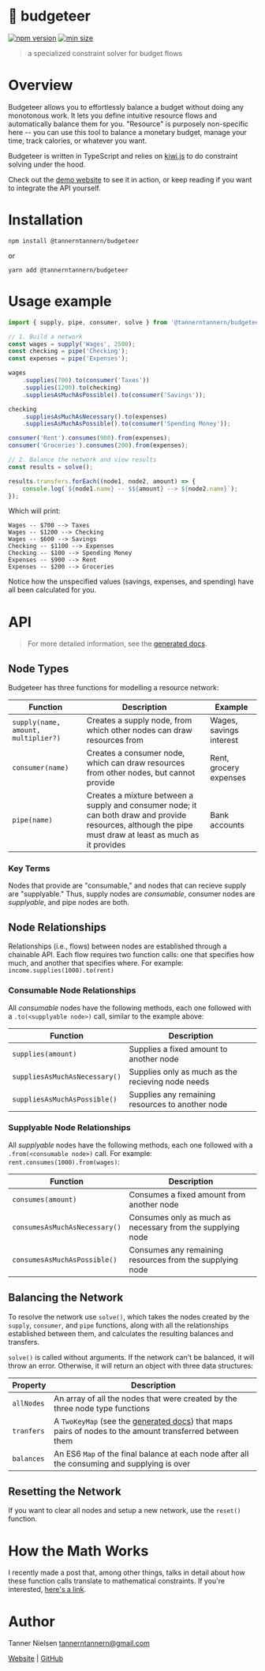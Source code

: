 # 🎩 budgeteer
[![npm version](https://badgen.net/npm/v/@tannerntannern/budgeteer)](https://npmjs.com/package/@tannerntannern/budgeteer)
[![min size](https://badgen.net/bundlephobia/min/@tannerntannern/budgeteer)](https://bundlephobia.com/result?p=@tannerntannern/budgeteer)

> a specialized constraint solver for budget flows

# Overview
Budgeteer allows you to effortlessly balance a budget without doing any monotonous work.  It lets you define intuitive resource flows and automatically balance them for you.  "Resource" is purposely non-specific here -- you can use this tool to balance a monetary budget, manage your time, track calories, or whatever you want.

Budgeteer is written in TypeScript and relies on [kiwi.js][4] to do constraint solving under the hood.

Check out the [demo website][6] to see it in action, or keep reading if you want to integrate the API yourself.

# Installation
```
npm install @tannerntannern/budgeteer
```
or
```
yarn add @tannerntannern/budgeteer
```

# Usage example
```typescript
import { supply, pipe, consumer, solve } from '@tannerntannern/budgeteer';

// 1. Build a network
const wages = supply('Wages', 2500);
const checking = pipe('Checking');
const expenses = pipe('Expenses');

wages
    .supplies(700).to(consumer('Taxes'))
    .supplies(1200).to(checking)
    .suppliesAsMuchAsPossible().to(consumer('Savings'));

checking
    .suppliesAsMuchAsNecessary().to(expenses)
    .suppliesAsMuchAsPossible().to(consumer('Spending Money'));

consumer('Rent').consumes(900).from(expenses);
consumer('Groceries').consumes(200).from(expenses);

// 2. Balance the network and view results
const results = solve();

results.transfers.forEach((node1, node2, amount) => {
    console.log(`${node1.name} -- $${amount} --> ${node2.name}`);
});
```

Which will print:
```
Wages -- $700 --> Taxes
Wages -- $1200 --> Checking
Wages -- $600 --> Savings
Checking -- $1100 --> Expenses
Checking -- $100 --> Spending Money
Expenses -- $900 --> Rent
Expenses -- $200 --> Groceries
```

Notice how the unspecified values (savings, expenses, and spending) have all been calculated for you.

# API
> For more detailed information, see the [generated docs][1].

## Node Types
Budgeteer has three functions for modelling a resource network:

| Function | Description | Example |
| -------- | ----------- | ------- |
| `supply(name, amount, multiplier?)` | Creates a supply node, from which other nodes can draw resources from | Wages, savings interest
| `consumer(name)` | Creates a consumer node, which can draw resources from other nodes, but cannot provide | Rent, grocery expenses
| `pipe(name)` | Creates a mixture between a supply and consumer node; it can both draw and provide resources, although the pipe must draw at least as much as it provides | Bank accounts

### Key Terms
Nodes that provide are "consumable," and nodes that can recieve supply are "supplyable."  Thus, supply nodes are _consumable_, consumer nodes are _supplyable_, and pipe nodes are both.

## Node Relationships
Relationships (i.e., flows) between nodes are established through a chainable API.  Each flow requires two function calls: one that specifies how much, and another that specifies where.  For example: `income.supplies(1000).to(rent)`

### Consumable Node Relationships
All _consumable_ nodes have the following methods, each one followed with a `.to(<supplyable node>)` call, similar to the example above:

| Function | Description |
| -------- | ----------- |
| `supplies(amount)` | Supplies a fixed amount to another node |
| `suppliesAsMuchAsNecessary()` | Supplies only as much as the recieving node needs |
| `suppliesAsMuchAsPossible()` | Supplies any remaining resources to another node |

### Supplyable Node Relationships
All _supplyable_ nodes have the following methods, each one followed with a `.from(<consumable node>)` call.  For example: `rent.consumes(1000).from(wages)`:

| Function | Description |
| -------- | ----------- |
| `consumes(amount)` | Consumes a fixed amount from another node |
| `consumesAsMuchAsNecessary()` | Consumes only as much as necessary from the supplying node |
| `consumesAsMuchAsPossible()` | Consumes any remaining resources from the supplying node |

## Balancing the Network
To resolve the network use `solve()`, which takes the nodes created by the `supply`, `consumer`, and `pipe` functions, along with all the relationships established between them, and calculates the resulting balances and transfers.

`solve()` is called without arguments.  If the network can't be balanced, it will throw an error.  Otherwise, it will return an object with three data structures:

| Property | Description |
| -------- | ----------- |
| `allNodes` | An array of all the nodes that were created by the three node type functions |
| `tranfers` | A `TwoKeyMap` (see the [generated docs][1]) that maps pairs of nodes to the amount transferred between them |
| `balances` | An ES6 `Map` of the final balance at each node after all the consuming and supplying is over |

## Resetting the Network
If you want to clear all nodes and setup a new network, use the `reset()` function.

# How the Math Works
I recently made a post that, among other things, talks in detail about how these function calls translate to mathematical constraints.  If you're interested, [here's a link][5].

# Author
Tanner Nielsen <tannerntannern@gmail.com>

[Website][2] | [GitHub][3]

[1]: https://tannerntannern.github.io/budgeteer
[2]: https://tannernielsen.com
[3]: https://github.com/tannerntannern
[4]: https://github.com/IjzerenHein/kiwi.js/
[5]: https://blog.tannernielsen.com/2019/06/25/Budgeteer-A-Budget-Balancing-Tool/
[6]: https://budgeteer.tannernielsen.com
